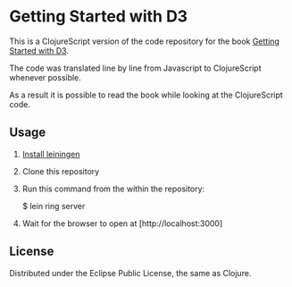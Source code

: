 # Getting Started with D3

This is a ClojureScript version of the code repository for the book [Getting Started with D3](https://github.com/mikedewar/getting_started_with_d3).

The code was translated line by line from Javascript to ClojureScript whenever possible.

As a result it is possible to read the book while looking at the ClojureScript code.

## Usage

1. [Install leiningen](https://github.com/technomancy/leiningen)
2. Clone this repository
3. Run this command from the within the repository:

     $ lein ring server

4. Wait for the browser to open at [http://localhost:3000]

## License

Distributed under the Eclipse Public License, the same as Clojure.
